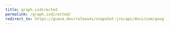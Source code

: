 ```yaml
---
title: graph.isdirected
permalink: /graph.isdirected/
redirect_to: https://guava.dev/releases/snapshot-jre/api/docs/com/google/common/graph/Graph.html#isDirected--
---
```

